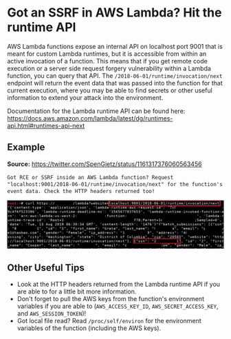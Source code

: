 # Got an SSRF in AWS Lambda? Hit the runtime API
AWS Lambda functions expose an internal API on localhost port 9001 that is meant for custom Lambda runtimes, but it is accessible from within an active invocation of a function. This means that if you get remote code execution or a server side request forgery vulnerability within a Lambda function, you can query that API. The `/2018-06-01/runtime/invocation/next` endpoint will return the event data that was passed into the function for that current execution, where you may be able to find secrets or other useful information to extend your attack into the environment.  

Documentation for the Lambda runtime API can be found here: https://docs.aws.amazon.com/lambda/latest/dg/runtimes-api.html#runtimes-api-next  

## Example
**Source:** https://twitter.com/SpenGietz/status/1161317376060563456
```
Got RCE or SSRF inside an AWS Lambda function? Request "localhost:9001/2018-06-01/runtime/invocation/next" for the function's event data. Check the HTTP headers returned too! 
```

![An example SSRF to steal sensitive data from the runtime API](./images/LambdaSSRF.jpg)  

## Other Useful Tips  
- Look at the HTTP headers returned from the Lambda runtime API if you are able to for a little bit more information.  
- Don't forget to pull the AWS keys from the function's environment variables if you are able to (`AWS_ACCESS_KEY_ID`, `AWS_SECRET_ACCESS_KEY`, and `AWS_SESSION_TOKEN`)!  
- Got local file read? Read `/proc/self/environ` for the environment variables of the function (including the AWS keys).  
